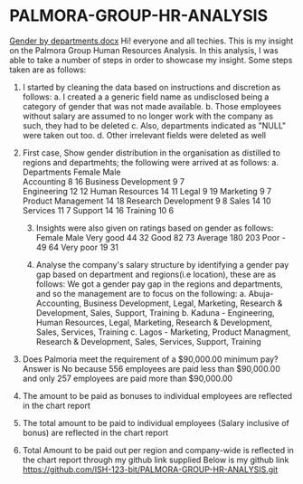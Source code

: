 # PALMORA-GROUP-HR-ANALYSIS
[Gender by departments.docx](https://github.com/user-attachments/files/21319076/Gender.by.departments.docx)
Hi! everyone and all techies. This is my insight on the Palmora Group Human Resources Analysis. 
In this analysis, I was able to take a number of steps in order to showcase my insight. Some steps taken are as follows:
1) I started by cleaning the data based on instructions and discretion as follows:
   a. I created a a generic field name as undisclosed being a category of gender that was not made available.
   b. Those employees without salary are assumed to no longer work with the company as such, they had to be deleted
   c. Also, departments indicated as "NULL" were taken out too.
   d. Other irrelevant fields were deleted as well
2) First case, Show gender distribution in the organisation as distilled to regions and departmehts; the following were arrived at as follows:
   a.  Departments          Female               Male  
        Accounting            8                   16
        Business Development  9                    7                 
        Engineering           12                  12
        Human Resources       14                  11
        Legal                  9                  19
        Marketing              9                   7
        Product Management    14                  18
        Research Development   9                   8
        Sales                 14                  10
        Services              11                   7
        Support               14                  16
        Training              10                  6
   
   3) Insights were also given on ratings based on gender as follows:
                            Female                Male
      Very good              44                   32
      Good                   82                   73
      Average                180                  203
      Poor        -          49                   64
      Very poor              19                   31
      
   4) Analyse the company's salary structure by identifying a gender pay gap based on department and regions(i.e location), these are as follows:
      We got a gender pay gap in the regions and departments, and so the management are to focus on the following:
      a. Abuja- Accounting, Business Development, Legal, Marketing, Research & Development, Sales, Support, Training
      b. Kaduna - Engineering, Human Resources, Legal, Marketing, Research & Development, Sales, Services, Training
      c. Lagos - Marketing, Product Managment, Research & Development, Sales, Services, Support, Training

  5) Does Palmoria meet the requirement of a $90,000.00 minimum pay? Answer is No because 556 employees are paid less than $90,000.00 and only 257 employees are paid more than $90,000.00
  6) The amount to be paid as bonuses to individual employees are reflected in the chart report
  7) The total amount to be paid to individual employees (Salary inclusive of bonus) are reflected in the chart report
  8) Total Amount to be paid out per region and company-wide is reflected in the chart report through my github link supplied
Below is my github link 
https://github.com/ISH-123-bit/PALMORA-GROUP-HR-ANALYSIS.git
